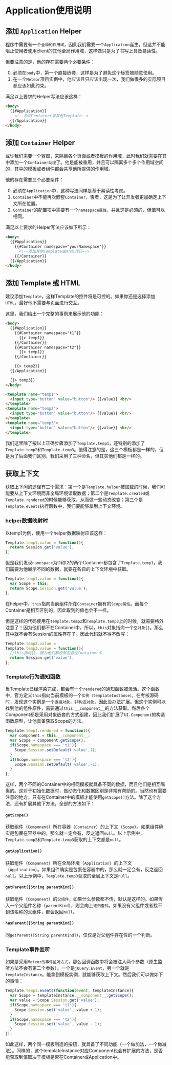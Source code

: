 Application使用说明
====================

##  添加 `Application` Helper

程序中需要有一个`全局的作用域`，因此我们需要一个`Application`诞生。但这并不能阻止使用者使用client的其他全局作用域，这样做只是为了书写上具备易读性。

但要注意的是，他的存在需要两个必要条件：

0.  必须在`body`中，第一个直接嵌套，这样是为了避免这个标签被随意使用。
0.  在一个`Meteor`项目实例中，他应该且只应该出现一次，我们做很多的实际项目都应该如此约束。

满足以上要求的Helper写法应该这样：

```html
<body>
  {{#Application}}
    <!--添加Container或其他Template-->
  {{/Application}}
</body>
```

##  添加 `Container` Helper

或许我们需要一个容器，来隔离各个页面或者模板的作用域，此时我们就需要在其中添加一个`Container助理`了。他是能被重用，并且可以隔离多个多个作用域空间的，其中的模板或者组件都会共享他所提供的作用域。

他的存在需要三个必要条件：

0.  必须在`Application`中，这种写法同样是基于易读性考虑。
0.  `Container`中不能再次嵌套`Container`，否者，这是为了让开发者更加确定上下文所在位置。
0.  `Container`的配置项中需要有一个`namespace属性`，并且这是必须的，但值可以相同。

满足以上要求的Helper写法应该如下所示：

```html
<body>
  {{#Application}}
    {{#Container namespace="yourNamespace"}}
      <!--添加其他Template或HTML代码-->
    {{/Container}}
  {{/Application}}
</body>
```

##  添加 Template 或 HTML

建议添加`Template`，这样Template的控件将是可控的。如果你还是选择添加`HTML`，最好他不需要与页面进行交互。

这里，我们给出一个完整的事例来展示他的功能：

```html
<body>
  {{#Application}}
    {{#Container namespace="t1"}}
      {{> temp1}}
    {{/Container}}
    {{#Container namespace="t2"}}
      {{> temp1}}
    {{/Container}}

    {{> temp2}}
  {{/Application}}

  {{> temp3}}
</body>

<template name="temp1">
  <input type="button" value="button"/> {{value}} <br/>
</template>
<template name="temp2">
  <input type="button" value="button"/> {{value}} <br/>
</template>
<template name="temp3">
  <input type="button" value="button"/> {{value}} <br/>
</template>
```

我们这里除了按以上正确步骤添加了`Template.temp1`，还特别的添加了`Template.temp2`和`Template.temp3`。值得注意的是，这三个模板都是一样的，但是为了后面我们区别，我们采用了三种命名，但其实他们都是一样的。

##  获取上下文

获取上下问的途径有三个需求：第一个是`Template.helper`被加载的时候，我们可能要从上下文环境而非全局环境读取数据；第二个是`Template.created`或`Template.rendered`的时候能够获取，从而做一些动态改变；第三个是`Template.events`执行函数中，我们要能够拿到上下文环境。

### helper数据映射时

以temp1为例，使用一个helper数据映射应该这样：

```javascript
Template.temp1.value = function(){
  return Session.get('value');
};
```

但是我们发现`namespace`为t1和t2的两个Container都包含了`Template.temp1`，我们需要为他展示不同的数据，就要在各自的上下文环境中获取。

```javascript
Template.temp1.value = function(){
  var Scope = this;
  return Scope.Session.get('value');
};
```

在helper中，`this`指向当前组件所在`Container`拥有的`Scope属性`。而每个Container是相互区别的，因此取到的值也会不一样。

但是这样的代码使用在`Template.temp2`和`Template.temp3`上的时候，就需要格外注意了！因为他们都不在Container中，所以，`this`对象指向一个`空对象{}`。那么其中就不会有Session的属性存在了。因此代码就不得不改写：

```javascript
Template.temp2.value =
Template.temp3.value = function(){
  //this指向{}，因为他们都没有包含在Container中
  return Session.get('value');
};
```

### Template行为通知函数

当Template已经渲染完成，都会有一个`rendered`的通知函数被激活。这个函数中，官方定义`this`指向当前模板的一个`实例（templateInstance）`。在考核源码时，发现这个实例是一个`直接对象`，非`构造对象`，因此没办法扩展。但这个实例可以找到他的组件原件，需要通过`this.__component__`的方法获取。然后各个Component都是采用对象嵌套的方式组建，因此我们扩展了`UI.Component`的构造函数原型，让他具备获取Scope的方法。

```javascript
Template.temp1.rendered = function(){
  var component = this.__component__;
  var Scope = component.getScope();
  if(Scope.namespace === 't1'){
    Scope.Session.setDefault('value',1);
  }
  if(Scope.namespace === 't2'){
    Scope.Session.setDefault('value',-1);
  }
};
```

这样，两个不同的Container中的相同模板就具备不同的数据，而且他们是相互隔离的。这对于初始化数据时，做动态化和数据区别是非常有帮助的。当然也有需要注意的地方，只有在Container中的模板才能使用`getScope()`方法。除了这个方法，还有扩展其他下方法，全部的方法如下：

####  `getScope()`

获取组件（`Component`）所在容器（`Container`）的上下文（`Scope`）。如果组件确实是包裹在容器中的，那么就一定会有，反之返回`null`。以上示例中，`Template.temp2`和`Template.temp3`获取的上下文都是`null`。

####  `getApplication()`

获取组件（`Component`）所在全局环境（`Application`）的上下文（`Application`）。如果组件确实是包裹在容器中的，那么就一定会有，反之返回`null`。以上示例中，`Template.temp3`获取的全局上下文是`null`。

####  `getParent([String parentKind])`

获取组件（`Component`）的`父组件`，如果什么参数都不传，默认是这样的。如果传入一个父组件名称（`parentKind`），则会向上`递归查找`。如果没有父组件或者找不到该名称的父组件，都会返回`null`。

####  `hasParent([String parentKind])`

同`getParent([String parentKind])`，仅仅是对父组件存在性的一个判断。

### Template事件监听

如果是采用`Meteor的事件监听方式`，那么回调函数中将会被注入两个参数（原生监听方法不会有第二个参数）。一个是`jQuery.Event`，另一个就是`templateInstance`。能拿到模板实例，就能够获取上下文。然后我们可以做如下的事情：

```javascript
Template.temp1.events(function(event, templateInstance){
  var Scope = templateInstance.__component__.getScope();
  var value = Scope.Session.get('value');
  if(Scope.namespace === 't1'){
    Scope.Session.set('value', value + 1);
  }
  if(Scope.namespace === 't2'){
    Scope.Session.set('value', value - 1);
  }
});
```

如此这样，两个同一模板制造的按钮，就具备了不同功能（一个做加法，一个做减法）。同样的，这个templateInstance对应Component也会有扩展的方法，是否能获取到值取决于模板是否在Container或Application中。



